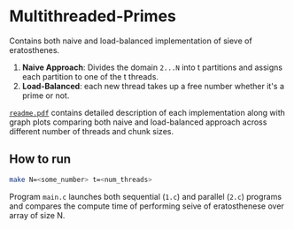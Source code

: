 # Multithreaded-Primes
Contains both naive and load-balanced implementation of sieve of eratosthenes.
1. **Naive Approach**: Divides the domain `2...N` into t partitions and assigns each partition to one of the t threads.
2. **Load-Balanced**: each new thread takes up a free number whether it's a prime or not.

[`readme.pdf`](./readme.pdf) contains detailed description of each implementation along with graph plots comparing both naive and load-balanced approach across different number of threads and chunk sizes.

## How to run
```bash
make N=<some_number> t=<num_threads>
```
Program `main.c` launches both sequential (`1.c`) and parallel (`2.c`) programs and compares the compute time of performing seive of eratosthenese over array of size N.
